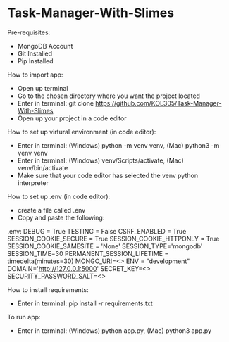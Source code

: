 # Task-Manager-With-Slimes


Pre-requisites:
- MongoDB Account
- Git Installed
- Pip Installed


How to import app:
- Open up terminal
- Go to the chosen directory where you want the project located
- Enter in terminal: git clone https://github.com/KOL305/Task-Manager-With-Slimes
- Open up your project in a code editor


How to set up virtural environment (in code editor):
- Enter in terminal: (Windows) python -m venv venv, (Mac) python3 -m venv venv
- Enter in terminal: (Windows) venv/Scripts/activate, (Mac) venv/bin/activate
- Make sure that your code editor has selected the venv python interpreter


How to set up .env (in code editor):
- create a file called .env
- Copy and paste the following:

.env:
DEBUG = True
TESTING = False
CSRF_ENABLED = True
SESSION_COOKIE_SECURE = True
SESSION_COOKIE_HTTPONLY = True
SESSION_COOKIE_SAMESITE = 'None'
SESSION_TYPE='mongodb'
SESSION_TIME=30
PERMANENT_SESSION_LIFETIME = timedelta(minutes=30)
MONGO_URI=<<Add your mongogo db url here>>
ENV = "development"
DOMAIN='http://127.0.0.1:5000'
SECRET_KEY=<<Add your secret key  here>>
SECURITY_PASSWORD_SALT=<<Add your password salt here>>


How to install requirements:
- Enter in terminal: pip install -r requirements.txt


To run app:
- Enter in terminal: (Windows) python app.py, (Mac) python3 app.py